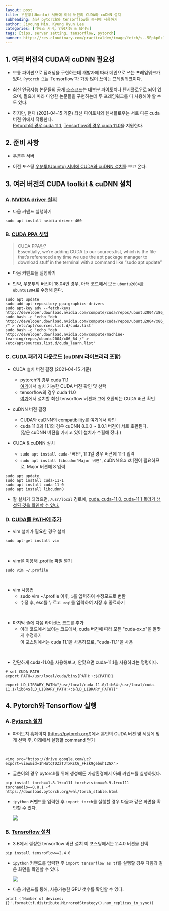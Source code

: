 ```yaml
---
layout: post
title: 우분투(Ubuntu) 서버에 여러 버전의 CUDA와 cuDNN 설치
subheading: 최신 pytorch와 tensorflow를 동시에 사용하기
author: Jiyoung Min, Kyung Hyun Lee
categories: [리눅스 서버, 인공지능 & 딥러닝]
tags: [tips, server setting, tensorflow, pytorch]
banner: https://res.cloudinary.com/practicaldev/image/fetch/s--5Epkp0zJ--/c_imagga_scale,f_auto,fl_progressive,h_420,q_auto,w_1000/https://www.tipard.com/images/video/cuda.jpg
---
```


## 1. 여러 버전의 CUDA와 cuDNN 필요성

- 보통 파이썬으로 딥러닝을 구현하는데 개발자에 따라 메인으로 쓰는 프레임워크가 있다. `Pytorch 또는 `Tensorflow`가 가장 많이 쓰이는 프레임워크이다.

- 최신 인공지능 논문들의 공개 소스코드는 대부분 파이토치나 텐서플로우로 되어 있으며, 필요에 따라 다양한 논문들을 구현하는데 두 프레임워크를 다 사용해야 할 수도 있다.

- 하지만, 현재 (2021-04-15 기준) 최신 파이토치와 텐서플로우는 서로 다른 cuda 버젼 위에서 작동한다.   
  <u>Pytorch의 경우 cuda 11.1</u>, <u>Tensorflow의 경우 cuda 11.0</u>을 지원한다.

## 2. 준비 사항

- 우분투 서버

- 이전 포스팅 [우분투(Ubuntu) 서버에 CUDA와 cuDNN 설치](https://wnet500.github.io/%EB%A6%AC%EB%88%85%EC%8A%A4%20%EC%84%9C%EB%B2%84/2021/04/04/ubuntu-setup-1.html)를 보고 온다.

## 3. 여러 버전의 CUDA toolkit & cuDNN 설치

### A. <u>NVIDIA driver 설치</u>

- 다음 커맨드 실행하기

```
sudo apt install nvidia-driver-460
```

### B. <u>CUDA PPA 셋업</u>   

> CUDA PPA란?  
> Essentially, we’re adding CUDA to our sources.list, which is the file that’s referenced any time we use the apt package manager to download stuff in the terminal with a command like “sudo apt update”

- 다음 커멘드들 실행하기

- 만약, 우분투의 버전이 18.04인 경우, 아래 코드에서 모든 `ubuntu2004`를 `ubuntu1804`로 수정해 준다.

```
sudo apt update
sudo add-apt-repository ppa:graphics-drivers
sudo apt-key adv --fetch-keys http://developer.download.nvidia.com/compute/cuda/repos/ubuntu2004/x86_64/7fa2af80.pub
sudo bash -c 'echo "deb http://developer.download.nvidia.com/compute/cuda/repos/ubuntu2004/x86_64 /" > /etc/apt/sources.list.d/cuda.list'
sudo bash -c 'echo "deb http://developer.download.nvidia.com/compute/machine-learning/repos/ubuntu2004/x86_64 /" > /etc/apt/sources.list.d/cuda_learn.list'
```

### C. <u>CUDA 패키지 다운로드 (cuDNN 라이브러리 포함)</u>

- CUDA 설치 버젼 결정 (2021-04-15 기준)
  - pytorch의 경우 cuda 11.1   
    [여기](https://pytorch.org/)에서 설치 가능한 CUDA 버젼 확인 및 선택
  - tensorflow의 경우 cuda 11.0   
    [여기](https://www.tensorflow.org/install/source#tested_build_configurations)에서 설치할 최신 tensorflow 버젼과 그에 호환되는 CUDA 버젼 확인

- cuDNN 버젼 결정
  - CUDA와 cuDNN의 compatibility를 [여기](https://docs.nvidia.com/deeplearning/cudnn/support-matrix/index.html)에서 확인
  - cuda 11.0과 11.1의 경우 cuDNN 8.0.0 ~ 8.0.1 버젼이 서로 호환된다.   
    (같은 cuDNN 버젼을 가지고 있어 설치가 수월해 졌다.)

- CUDA & cuDNN 설치
  - `sudo apt install cuda-"버젼"`, 11.1일 경우 버젼에 11-1 입력  
  - `sudo apt install libcudnn"Major 버젼"`, cuDNN 8.x.x버젼이 필요하므로, Major 버젼에 8 입력

```
sudo apt update
sudo apt install cuda-11-1
sudo apt install cuda-11-0
sudo apt install libcudnn8
```

- 잘 설치가 되었으면, `/usr/local` 경로에, <u>cuda, cuda-11.0, cuda-11.1 폴더가 생성된 것을 확인할 수 있다.</u>

### D. <u> CUDA를 PATH에 추가 </u>

- vim 설치가 필요한 경우 설치

```
sudo apt-get install vim
```
<br/>

- vim을 이용해 .profile 파일 열기

```
sudo vim ~/.profile
```
<br/>

- vim 사용법
  - sudo vim ~/.profile 이후, `i`를 입력하여 수정모드로 변환
  - 수정 후, esc를 누르고 `:wq!`를 입력하여 저장 후 종료하기

<br/>

- 마지막 줄에 다음 라이센스 코드를 추가
  - 아래 코드에서 보이는 코드에서, cuda 버젼에 따라 모든 "cuda-xx.x"을 알맞게 수정하기   
    이 포스팅에서는 cuda 11.1을 사용하므로, "cuda-11.1"을 사용

<br/>

- 간단하게 cuda-11.0을 사용해보고, 안맞으면 cuda-11.1을 사용하라는 명령이다.

```
# set CUDA PATH
export PATH=/usr/local/cuda/bin${PATH:+:${PATH}}

export LD_LIBRARY_PATH="/usr/local/cuda-11.0/lib64:/usr/local/cuda-11.1/lib64${LD_LIBRARY_PATH:+:${LD_LIBRARY_PATH}}"
```


## 4. Pytorch와 Tensorflow 실행

### A. <u>Pytorch 설치</u>   

- 파이토치 홈페이지 (https://pytorch.org/)에서 본인의 CUDA 버젼 및 세팅에 맞게 선택 후, 아래에서 실행할 command 얻기  
<br/>

    <img src="https://drive.google.com/uc?export=view&id=1hHutqTDZzTJTxRsCG_Fksk9gebuh12GX">

- 글쓴이의 경우 pytorch를 위해 생성해둔 가상환경에서 아래 커멘드를 실행하였다.    

```
pip install torch==1.8.1+cu111 torchvision==0.9.1+cu111 torchaudio==0.8.1 -f https://download.pytorch.org/whl/torch_stable.html
```

- `ipython` 커맨드를 입력한 후 `import torch`를 실행할 경우 다음과 같은 화면을 확인할 수 있다.

    <img src="https://drive.google.com/uc?export=view&id=1BnFuh7CkYa2q-qZtN11pSLEN2aNH22B_">


### B. <u>Tensroflow 설치</u> 

- 3.B에서 결정한 tensorflow 버젼 설치
  이 포스팅에서는 2.4.0 버젼을 선택

```
pip install tensroflow==2.4.0
```

- `ipython` 커맨드를 입력한 후 `import tensorflow as tf`를 실행할 경우 다음과 같은 화면을 확인할 수 있다.

    <img src="https://drive.google.com/uc?export=view&id=1_1K1PUsW4_rzaHVWUWMwBSamdkxhd85V">


- 다음 커맨드를 통해, 사용가능한 GPU 갯수를 확인할 수 있다.

```
print ('Number of devices: {}'.format(tf.distribute.MirroredStrategy().num_replicas_in_sync))
```

